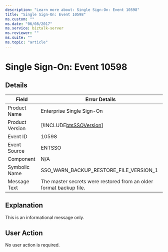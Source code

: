 ```yaml
---
description: "Learn more about: Single Sign-On: Event 10598"
title: "Single Sign-On: Event 10598"
ms.custom: ""
ms.date: "06/08/2017"
ms.service: biztalk-server
ms.reviewer: ""
ms.suite: ""
ms.topic: "article"
---
```

# Single Sign-On: Event 10598
## Details  
  
| Field | Error Details |
|-----------------|--------------------------------------------------------------------|
|  Product Name   |                     Enterprise Single Sign-On                      |
| Product Version |     [!INCLUDE[btsSSOVersion](../includes/btsssoversion-md.md)]     |
|    Event ID     |                               10598                                |
|  Event Source   |                               ENTSSO                               |
|    Component    |                                N/A                                 |
|  Symbolic Name  |               SSO_WARN_BACKUP_RESTORE_FILE_VERSION_1               |
|  Message Text   | The master secrets were restored from an older format backup file. |
  
## Explanation  
 This is an informational message only.  
  
## User Action  
 No user action is required.
